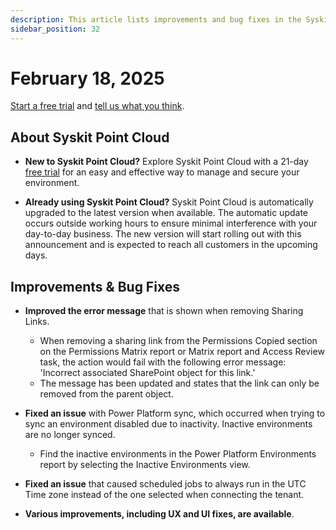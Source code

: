 ```yaml
---
description: This article lists improvements and bug fixes in the Syskit Point Cloud version 2025.2.81.20
sidebar_position: 32
---
```


# February 18, 2025

[Start a free trial](https://www.syskit.com/products/point/free-trial/) and [tell us what you think](https://www.syskit.com/company/contact-us/).

## About Syskit Point Cloud

* **New to Syskit Point Cloud?** Explore Syskit Point Cloud with a 21-day [free trial](https://www.syskit.com/products/point/free-trial/) for an easy and effective way to manage and secure your environment.

* **Already using Syskit Point Cloud?** Syskit Point Cloud is automatically upgraded to the latest version when available. The automatic update occurs outside working hours to ensure minimal interference with your day-to-day business. The new version will start rolling out with this announcement and is expected to reach all customers in the upcoming days.


## Improvements & Bug Fixes

* **Improved the error message** that is shown when removing Sharing Links. 
  * When removing a sharing link from the Permissions Copied section on the Permissions Matrix report or Matrix report and Access Review task, the action would fail with the following error message: 'Incorrect associated SharePoint object for this link.'
  * The message has been updated and states that the link can only be removed from the parent object. 

* **Fixed an issue** with Power Platform sync, which occurred when trying to sync an environment disabled due to inactivity. Inactive environments are no longer synced. 
  * Find the inactive environments in the Power Platform Environments report by selecting the Inactive Environments view.

* **Fixed an issue** that caused scheduled jobs to always run in the UTC Time zone instead of the one selected when connecting the tenant.

* **Various improvements, including UX and UI fixes, are available**.